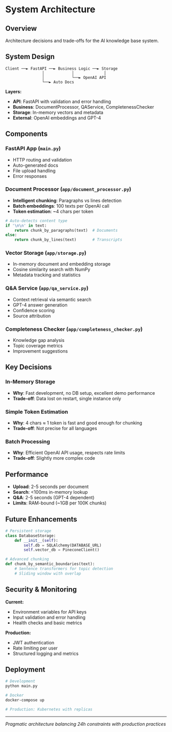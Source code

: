 # System Architecture

## Overview

Architecture decisions and trade-offs for the AI knowledge base system.

## System Design

```
Client ──► FastAPI ──► Business Logic ──► Storage
                │            │             │
                │            └──► OpenAI API
                └──► Auto Docs
```

**Layers:**
- **API**: FastAPI with validation and error handling
- **Business**: DocumentProcessor, QAService, CompletenessChecker  
- **Storage**: In-memory vectors and metadata
- **External**: OpenAI embeddings and GPT-4

## Components

### FastAPI App (`main.py`)
- HTTP routing and validation
- Auto-generated docs
- File upload handling
- Error responses

### Document Processor (`app/document_processor.py`)
- **Intelligent chunking**: Paragraphs vs lines detection
- **Batch embeddings**: 100 texts per OpenAI call
- **Token estimation**: ~4 chars per token

```python
# Auto-detects content type
if '\n\n' in text:
    return chunk_by_paragraphs(text)  # Documents
else:
    return chunk_by_lines(text)       # Transcripts
```

### Vector Storage (`app/storage.py`)
- In-memory document and embedding storage
- Cosine similarity search with NumPy
- Metadata tracking and statistics

### Q&A Service (`app/qa_service.py`)
- Context retrieval via semantic search
- GPT-4 answer generation
- Confidence scoring
- Source attribution

### Completeness Checker (`app/completeness_checker.py`)
- Knowledge gap analysis
- Topic coverage metrics
- Improvement suggestions

## Key Decisions

### In-Memory Storage
- **Why**: Fast development, no DB setup, excellent demo performance
- **Trade-off**: Data lost on restart, single instance only

### Simple Token Estimation  
- **Why**: 4 chars ≈ 1 token is fast and good enough for chunking
- **Trade-off**: Not precise for all languages

### Batch Processing
- **Why**: Efficient OpenAI API usage, respects rate limits
- **Trade-off**: Slightly more complex code

## Performance

- **Upload**: 2-5 seconds per document
- **Search**: <100ms in-memory lookup
- **Q&A**: 2-5 seconds (GPT-4 dependent)
- **Limits**: RAM-bound (~1GB per 100K chunks)

## Future Enhancements

```python
# Persistent storage
class DatabaseStorage:
    def __init__(self):
        self.db = SQLAlchemy(DATABASE_URL)
        self.vector_db = PineconeClient()

# Advanced chunking
def chunk_by_semantic_boundaries(text):
    # Sentence transformers for topic detection
    # Sliding window with overlap
```

## Security & Monitoring

**Current:**
- Environment variables for API keys
- Input validation and error handling
- Health checks and basic metrics

**Production:**
- JWT authentication
- Rate limiting per user
- Structured logging and metrics

## Deployment

```bash
# Development
python main.py

# Docker
docker-compose up

# Production: Kubernetes with replicas
```

---

*Pragmatic architecture balancing 24h constraints with production practices*
